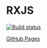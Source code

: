 # RXJS

[![Build status](https://ci.appveyor.com/api/projects/status/4604d6tmnw0iguaf?svg=true)](https://ci.appveyor.com/project/Kosatos/ahj-rxjs-client)

[GitHub Pages](https://kosatos.github.io/ahj-rxjs-client/)
